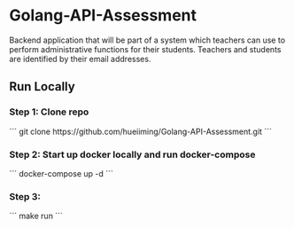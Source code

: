<h1>Golang-API-Assessment</h1>

Backend application that will be part of a system which teachers can use to perform administrative functions for their students. Teachers and students are identified by their email addresses.

<h2>Run Locally</h2>
<h3>Step 1: Clone repo</h3>
```
git clone https://github.com/hueiiming/Golang-API-Assessment.git
```
<h3>Step 2: Start up docker locally and run docker-compose</h3>
```
docker-compose up -d
```
<h3>Step 3:</h3>
```
make run
```
